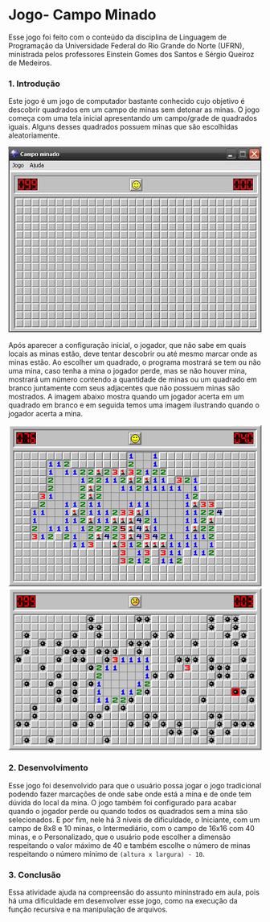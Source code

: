 # Jogo- Campo Minado

Esse jogo foi feito com o conteúdo da disciplina de Linguagem de Programação da Universidade Federal do Rio Grande do Norte (UFRN), ministrada pelos professores Einstein Gomes dos Santos e Sérgio Queiroz de Medeiros.

### 1. Introdução

Este jogo é um jogo de computador bastante conhecido cujo objetivo é descobrir quadrados em um campo de minas sem detonar as minas. O jogo começa com uma tela inicial apresentando um campo/grade de quadrados iguais. Alguns desses quadrados possuem minas que são escolhidas aleatoriamente.

![alt text](https://github.com/albathalita/Jogo-Campo_Minado/blob/main/campo_minado-1.jpg)

Após aparecer a configuração inicial, o jogador, que não sabe em quais locais as minas estão, deve tentar descobrir ou até mesmo marcar onde as minas estão. Ao escolher um quadrado, o programa mostrará se tem ou não uma mina, caso tenha a mina o jogador perde, mas se não houver mina, mostrará um número contendo a quantidade de minas ou um quadrado em branco juntamente com seus adjacentes que não possuem minas são mostrados. A imagem abaixo mostra quando um jogador acerta em um quadrado em branco e em seguida temos uma imagem ilustrando quando o jogador acerta a mina.

![alt text](https://github.com/albathalita/Jogo-Campo_Minado/blob/main/campo_minado-2.png)
![alt text](https://github.com/albathalita/Jogo-Campo_Minado/blob/main/campo_minado-3.png)


### 2. Desenvolvimento

Esse jogo foi desenvolvido para que o usuário possa jogar o jogo tradicional podendo fazer marcações de onde sabe onde  está a mina e de onde tem dúvida do local da mina. O jogo também foi configurado para acabar quando o jogador perde ou quando todos os quadrados sem a mina são selecionados. E por fim, nele há 3 níveis de dificuldade, o Iniciante, com um campo de 8x8 e 10 minas, o Intermediário, com o campo de 16x16 com 40 minas, e o Personalizado, que o usuário pode escolher a dimensão respeitando o valor máximo de 40 e também escolhe o número de minas respeitando o número mínimo de `(altura x largura) - 10`.

### 3. Conclusão

Essa atividade ajuda na compreensão do assunto mininstrado em aula, pois há uma dificuldade em desenvolver esse jogo, como na execução da função recursiva e na manipulação de arquivos.

